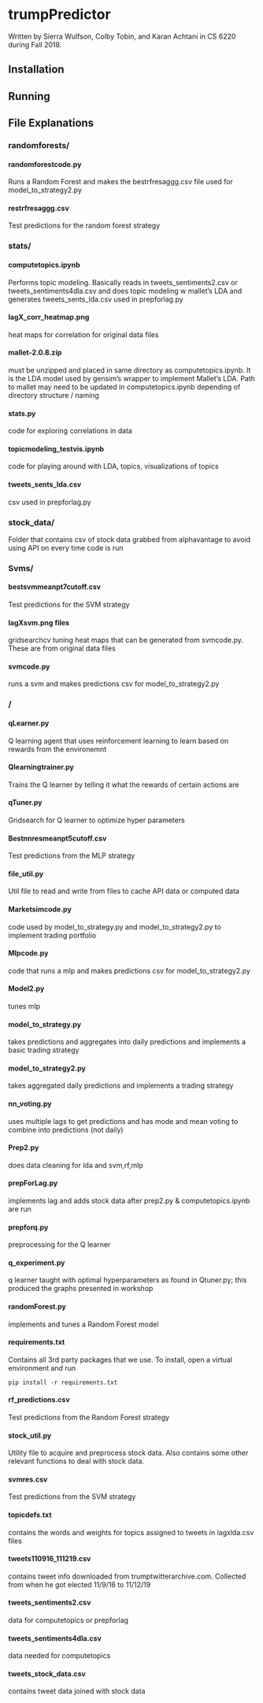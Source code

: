 # trumpPredictor
Written by Sierra Wulfson, Colby Tobin, and Karan Achtani in CS 6220 during Fall 2018.

## Installation

## Running

## File Explanations
### randomforests/
#### randomforestcode.py
Runs a Random Forest and makes the bestrfresaggg.csv file used for model_to_strategy2.py

#### restrfresaggg.csv
Test predictions for the random forest strategy

### stats/
#### computetopics.ipynb
Performs topic modeling.
Basically reads in tweets_sentiments2.csv or tweets_sentiments4dla.csv and does topic modeling w mallet’s LDA and generates tweets_sents_lda.csv used in prepforlag.py

#### lagX_corr_heatmap.png
heat maps for correlation for original data files 

#### mallet-2.0.8.zip
must be unzipped and placed in same directory as computetopics.ipynb. It is the LDA model used by gensim’s wrapper to implement Mallet’s LDA. Path to mallet may need to be updated in computetopics.ipynb depending of directory structure / naming

#### stats.py
code for exploring correlations in data

#### topicmodeling_testvis.ipynb
code for playing around with LDA, topics, visualizations of topics 

#### tweets_sents_lda.csv
csv used in prepforlag.py

### stock_data/
Folder that contains csv of stock data grabbed from alphavantage to avoid using API on every time code is run

### Svms/
#### bestsvmmeanpt7cutoff.csv
Test predictions for the SVM strategy

#### lagXsvm.png files 
gridsearchcv tuning heat maps that can be generated from svmcode.py. These are from original data files


#### svmcode.py
runs a svm and makes predictions csv for model_to_strategy2.py

### /
#### qLearner.py
Q learning agent that uses reinforcement learning to learn based on rewards from the environemnt

#### Qlearningtrainer.py
Trains the Q learner by telling it what the rewards of certain actions are

#### qTuner.py
Gridsearch for Q learner to optimize hyper parameters

#### Bestnnresmeanpt5cutoff.csv
Test predictions from the MLP strategy

#### file_util.py
Util file to read and write from files to cache API data or computed data

#### Marketsimcode.py
code used by model_to_strategy.py and model_to_strategy2.py to implement trading portfolio

#### Mlpcode.py
code that runs a mlp and makes predictions csv for model_to_strategy2.py

#### Model2.py
tunes mlp

#### model_to_strategy.py
takes predictions and aggregates into daily predictions and implements a basic trading strategy

#### model_to_strategy2.py
takes aggregated daily predictions and implements a trading strategy

#### nn_voting.py
uses multiple lags to get predictions and has mode and mean voting to combine into predictions (not daily)

#### Prep2.py	
does data cleaning for lda and svm,rf,mlp

#### prepForLag.py 
implements lag and adds stock data after prep2.py & computetopics.ipynb are run

#### prepforq.py
preprocessing for the Q learner

#### q_experiment.py
q learner taught with optimal hyperparameters as found in Qtuner.py; this produced the graphs presented in workshop

#### randomForest.py 
implements and tunes a Random Forest model

#### requirements.txt 
Contains all 3rd party packages that we use. To install, open a virtual environment and run
   
    pip install -r requirements.txt

#### rf_predictions.csv
Test predictions from the Random Forest strategy

#### stock_util.py
Utility file to acquire and preprocess stock data. Also contains some other relevant functions to deal with stock data.

#### svmres.csv
Test predictions from the SVM strategy

#### topicdefs.txt
contains the words and weights for topics assigned to tweets in lagxlda.csv files

#### tweets110916_111219.csv
contains tweet info downloaded from trumptwitterarchive.com. Collected from when he got elected 11/9/16 to 11/12/19

#### tweets_sentiments2.csv
data for computetopics or prepforlag

#### tweets_sentiments4dla.csv
data needed for computetopics

#### tweets_stock_data.csv
contains tweet data joined with stock data



